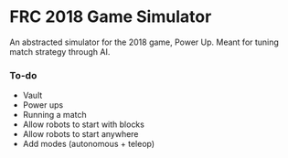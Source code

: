 # FRC 2018 Game Simulator
An abstracted simulator for the 2018 game, Power Up. Meant for tuning match strategy through AI.

### To-do
- Vault
- Power ups
- Running a match
- Allow robots to start with blocks
- Allow robots to start anywhere
- Add modes (autonomous + teleop)
